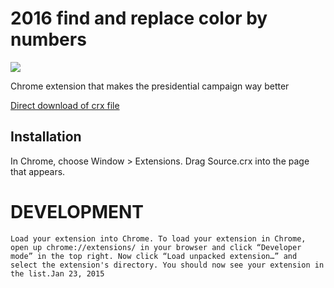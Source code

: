 2016 find and replace color by numbers
=============

![](logo.png)

Chrome extension that makes the presidential campaign way better

[Direct download of crx file](https://github.com/coleww/cloud-to-butts/blob/campaign2016/Source.crx?raw=true)

Installation
------------

In Chrome, choose Window > Extensions.  Drag Source.crx into the page that appears.


DEVELOPMENT
===================

```
Load your extension into Chrome. To load your extension in Chrome, open up chrome://extensions/ in your browser and click “Developer mode” in the top right. Now click “Load unpacked extension…” and select the extension's directory. You should now see your extension in the list.Jan 23, 2015
```

